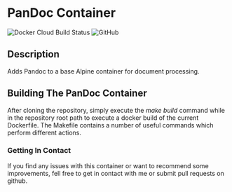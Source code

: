 # PanDoc Container #

![Docker Cloud Build Status](https://img.shields.io/docker/cloud/build/geoffh1977/pandoc.svg?style=plastic)
![GitHub](https://img.shields.io/github/license/geoffh1977/docker-pandoc.svg?style=plastic)

## Description ##
Adds Pandoc to a base Alpine container for document processing.

## Building The PanDoc Container ##
After cloning the repository, simply execute the _make build_ command while in the repository root path to execute a docker build of the current Dockerfile. The Makefile contains a number of useful commands which perform different actions.

### Getting In Contact ###
If you find any issues with this container or want to recommend some improvements, fell free to get in contact with me or submit pull requests on github.
